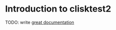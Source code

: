 # Introduction to clisktest2

TODO: write [great documentation](http://jacobian.org/writing/what-to-write/)
